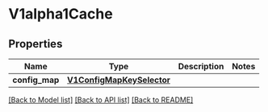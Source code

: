 # V1alpha1Cache

## Properties
Name | Type | Description | Notes
------------ | ------------- | ------------- | -------------
**config_map** | [**V1ConfigMapKeySelector**](V1ConfigMapKeySelector.md) |  | 

[[Back to Model list]](../README.md#documentation-for-models) [[Back to API list]](../README.md#documentation-for-api-endpoints) [[Back to README]](../README.md)


